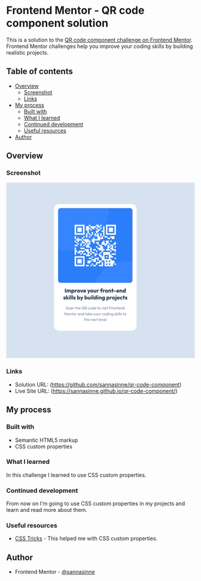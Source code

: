 # Frontend Mentor - QR code component solution

This is a solution to the [QR code component challenge on Frontend Mentor](https://www.frontendmentor.io/challenges/qr-code-component-iux_sIO_H). Frontend Mentor challenges help you improve your coding skills by building realistic projects. 

## Table of contents

- [Overview](#overview)
  - [Screenshot](#screenshot)
  - [Links](#links)
- [My process](#my-process)
  - [Built with](#built-with)
  - [What I learned](#what-i-learned)
  - [Continued development](#continued-development)
  - [Useful resources](#useful-resources)
- [Author](#author)

## Overview

### Screenshot

![](./images/screenshot.jpg)

### Links

- Solution URL: (https://github.com/sannasinne/qr-code-component)
- Live Site URL: (https://sannasinne.github.io/qr-code-component/)

## My process

### Built with

- Semantic HTML5 markup
- CSS custom properties

### What I learned

In this challenge I learned to use CSS custom properties.

### Continued development

From now on I'm going to use CSS custom properties in my projects and learn and read more about them.

### Useful resources

- [CSS Tricks](https://css-tricks.com/a-complete-guide-to-custom-properties/) - This helped me with CSS custom properties.

## Author

- Frontend Mentor - [@sannasinne](https://www.frontendmentor.io/profile/sannasinne)
